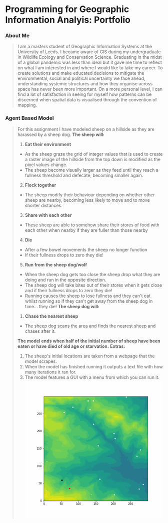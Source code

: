 # Programming for Geographic Information Analyis: Portfolio

### About Me
> I am a masters student of Geographic Information Systems at the University of Leeds. I became aware of GIS during my undergraduate in Wildlife Ecology and Conservation Science. Graduating in the midst of a global pandemic was less than ideal but it gave me time to reflect on what I am interested in and where I would like to take my career. To create solutions and make educated decisions to mitigate the environmental, social and political uncertainty we face ahead, understanding systemic structures and how they organise across space has never been more important. On a more personal level, I can find a lot of satisfaction in seeing for myself how patterns can be discerned when spatial data is visualised through the convention of mapping.

### Agent Based Model
> For this assignment I have modeled sheep on a hillside as they are harassed by a sheep dog.
> **The sheep will:**
> 1. **Eat their environment**
> - As the sheep graze the grid of integer values that is used to create a raster image of the hillside from the top down is modified as the pixel values change.
> - The sheep become visually larger as they feed until they reach a fullness threshold and defecate, becoming smaller again.
> 2. **Flock together**
> - The sheep modify their behaviour depending on whether other sheep are nearby, becoming less likely to move and to move shorter distances.
> 3. **Share with each other**
> - These sheep are able to somehow share their stores of food with each other when nearby if they are fuller than those nearby
> 4. **Die**
> - After a few bowel movements the sheep no longer function
> - If their fullness drops to zero they die!
> 5. **Run from the sheep dog/wolf**
> - When the sheep dog gets too close the sheep drop what they are doing and run in the opposite direction.
> - The sheep dog will take bites out of their stores when it gets close and if their fullness drops to zero they die!
> - Running causes the sheep to lose fullness and they can't eat whilst running so if they can't get away from the sheep dog in time... they die!
> **The sheep dog will:**
> 1. **Chase the nearest sheep**
> - The sheep dog scans the area and finds the nearest sheep and chases after it.
> 
> **The model ends when half of the initial number of sheep have been eaten or have died of old age or starvation.**
> **Extras:**
> 1. The sheep's initial locations are taken from a webpage that the model scrapes.
> 2. When the model has finished running it outputs a text file with how many iterations it ran for.
> 3. The model features a GUI with a menu from which you can run it.
![](/animation.gif "Agent Based Model")

